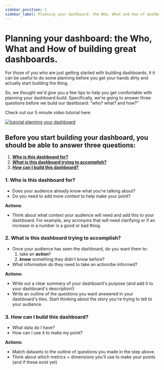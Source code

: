 ```yaml
---
sidebar_position: 2
sidebar_label: Planning your dashboard: the Who, What and How of dashboard building.
---
```


# Planning your dashboard: the Who, What and How of building great dashboards.

For those of you who are just getting started with building dashboards, it it can be useful to do some planning before you get your hands dirty and actually start building the thing.  

So, we thought we'd give you a few tips to help you get comfortable with planning your dashboard build. Specifically, we're going to answer three questions before we build our dashboard: “who? what? and how?”

Check out our 5 minute video tutorial here:

[![tutorial planning your dashboard](./assets/tutorial_planning_your_dashboard.png)](https://www.youtube.com/watch?v=g2-dkJkZjiI)

## Before you start building your dashboard, you should be able to answer three questions:

1. [**_Who_ is this dashboard for?**](#who-is-this-dashboard-for)
2. [**_What_ is this dashboard trying to accomplish?**](#what-is-this-dashboard-trying-to-accomplish)
3. [**_How_ can I build this dashboard?**](#how-can-i-build-this-dashboard)

### 1. Who is this dashboard for?

- Does your audience already know what you're talking about?
- Do you need to add more context to help make your point?

**Actions**:
- Think about what context your audience will need and add this to your dashboard. For example, any acronyms that will need clarifying or if an increase in a number is a good or bad thing.

### 2. What is this dashboard trying to accomplish?

- Once your audience has seen the dashboard, do you want them to:
    1. take an **_action_**?
    2. **_know_** something they didn't know before?
- What information do they need to take an action/be informed?

**Actions:**
- Write out a clear summary of your dashboard's purpose (and add it to your dashboard's description!)
- Write an outline of the questions you want answered in your dashboard's tiles. Start thinking about the story you're trying to tell to your audience.

### 3. How can I build this dashboard?

- What data do I have?
- How can I use it to make my point?

**Actions:**
- Match datasets to the outline of questions you made in the step above.
- Think about which metrics + dimensions you'll use to make your points (and if these exist yet)
